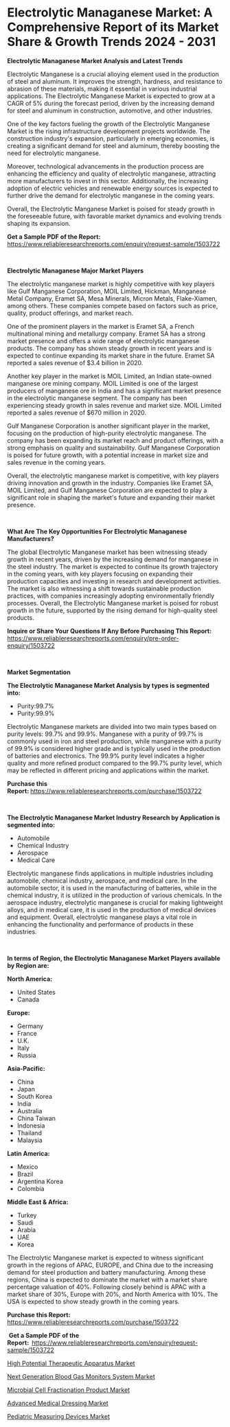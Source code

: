 <p><h1>Electrolytic Managanese Market: A Comprehensive Report of its Market Share & Growth Trends 2024 - 2031</h1></p><p><strong>Electrolytic Managanese Market Analysis and Latest Trends</strong></p>
<p><p>Electrolytic Manganese is a crucial alloying element used in the production of steel and aluminum. It improves the strength, hardness, and resistance to abrasion of these materials, making it essential in various industrial applications. The Electrolytic Manganese Market is expected to grow at a CAGR of 5% during the forecast period, driven by the increasing demand for steel and aluminum in construction, automotive, and other industries.</p><p>One of the key factors fueling the growth of the Electrolytic Manganese Market is the rising infrastructure development projects worldwide. The construction industry's expansion, particularly in emerging economies, is creating a significant demand for steel and aluminum, thereby boosting the need for electrolytic manganese.</p><p>Moreover, technological advancements in the production process are enhancing the efficiency and quality of electrolytic manganese, attracting more manufacturers to invest in this sector. Additionally, the increasing adoption of electric vehicles and renewable energy sources is expected to further drive the demand for electrolytic manganese in the coming years.</p><p>Overall, the Electrolytic Manganese Market is poised for steady growth in the foreseeable future, with favorable market dynamics and evolving trends shaping its expansion.</p></p>
<p><strong>Get a Sample PDF of the Report:&nbsp;</strong> <a href="https://www.reliableresearchreports.com/enquiry/request-sample/1503722">https://www.reliableresearchreports.com/enquiry/request-sample/1503722</a></p>
<p>&nbsp;</p>
<p><strong>Electrolytic Managanese Major Market Players</strong></p>
<p><p>The electrolytic manganese market is highly competitive with key players like Gulf Manganese Corporation, MOIL Limited, Hickman, Manganese Metal Company, Eramet SA, Mesa Minerals, Micron Metals, Flake-Xiamen, among others. These companies compete based on factors such as price, quality, product offerings, and market reach.</p><p>One of the prominent players in the market is Eramet SA, a French multinational mining and metallurgy company. Eramet SA has a strong market presence and offers a wide range of electrolytic manganese products. The company has shown steady growth in recent years and is expected to continue expanding its market share in the future. Eramet SA reported a sales revenue of $3.4 billion in 2020.</p><p>Another key player in the market is MOIL Limited, an Indian state-owned manganese ore mining company. MOIL Limited is one of the largest producers of manganese ore in India and has a significant market presence in the electrolytic manganese segment. The company has been experiencing steady growth in sales revenue and market size. MOIL Limited reported a sales revenue of $670 million in 2020.</p><p>Gulf Manganese Corporation is another significant player in the market, focusing on the production of high-purity electrolytic manganese. The company has been expanding its market reach and product offerings, with a strong emphasis on quality and sustainability. Gulf Manganese Corporation is poised for future growth, with a potential increase in market size and sales revenue in the coming years.</p><p>Overall, the electrolytic manganese market is competitive, with key players driving innovation and growth in the industry. Companies like Eramet SA, MOIL Limited, and Gulf Manganese Corporation are expected to play a significant role in shaping the market's future and expanding their market presence.</p></p>
<p>&nbsp;</p>
<p><strong>What Are The Key Opportunities For Electrolytic Managanese Manufacturers?</strong></p>
<p><p>The global Electrolytic Manganese market has been witnessing steady growth in recent years, driven by the increasing demand for manganese in the steel industry. The market is expected to continue its growth trajectory in the coming years, with key players focusing on expanding their production capacities and investing in research and development activities. The market is also witnessing a shift towards sustainable production practices, with companies increasingly adopting environmentally friendly processes. Overall, the Electrolytic Manganese market is poised for robust growth in the future, supported by the rising demand for high-quality steel products.</p></p>
<p><strong>Inquire or Share Your Questions If Any Before Purchasing This Report:</strong> <a href="https://www.reliableresearchreports.com/enquiry/pre-order-enquiry/1503722">https://www.reliableresearchreports.com/enquiry/pre-order-enquiry/1503722</a></p>
<p>&nbsp;</p>
<p><strong>Market Segmentation</strong></p>
<p><strong>The Electrolytic Managanese Market Analysis by types is segmented into:</strong></p>
<p><ul><li>Purity:99.7%</li><li>Purity:99.9%</li></ul></p>
<p><p>Electrolytic Manganese markets are divided into two main types based on purity levels: 99.7% and 99.9%. Manganese with a purity of 99.7% is commonly used in iron and steel production, while manganese with a purity of 99.9% is considered higher grade and is typically used in the production of batteries and electronics. The 99.9% purity level indicates a higher quality and more refined product compared to the 99.7% purity level, which may be reflected in different pricing and applications within the market.</p></p>
<p><strong>Purchase this Report:&nbsp;</strong><a href="https://www.reliableresearchreports.com/purchase/1503722">https://www.reliableresearchreports.com/purchase/1503722</a></p>
<p>&nbsp;</p>
<p><strong>The Electrolytic Managanese Market Industry Research by Application is segmented into:</strong></p>
<p><ul><li>Automobile</li><li>Chemical Industry</li><li>Aerospace</li><li>Medical Care</li></ul></p>
<p><p>Electrolytic manganese finds applications in multiple industries including automobile, chemical industry, aerospace, and medical care. In the automobile sector, it is used in the manufacturing of batteries, while in the chemical industry, it is utilized in the production of various chemicals. In the aerospace industry, electrolytic manganese is crucial for making lightweight alloys, and in medical care, it is used in the production of medical devices and equipment. Overall, electrolytic manganese plays a vital role in enhancing the functionality and performance of products in these industries.</p></p>
<p>&nbsp;</p>
<p><strong>In terms of Region, the Electrolytic Managanese Market Players available by Region are:</strong></p>
<p>
    <p> <strong> North America: </strong>
        <ul>
            <li>United States</li>
            <li>Canada</li>
        </ul>
        </p> 
    <p> <strong> Europe: </strong>
        <ul>
            <li>Germany</li>
            <li>France</li>
            <li>U.K.</li>
            <li>Italy</li>
            <li>Russia</li>
        </ul>
        </p> 
    <p> <strong> Asia-Pacific: </strong>
        <ul>
            <li>China</li>
            <li>Japan</li>
            <li>South Korea</li>
            <li>India</li>
            <li>Australia</li>
            <li>China Taiwan</li>
            <li>Indonesia</li>
            <li>Thailand</li>
            <li>Malaysia</li>
        </ul>
        </p> 
    <p> <strong> Latin America: </strong>
        <ul>
            <li>Mexico</li>
            <li>Brazil</li>
            <li>Argentina Korea</li>
            <li>Colombia</li>
        </ul>
        </p> 
    <p> <strong> Middle East & Africa: </strong>
        <ul>
            <li>Turkey</li>
            <li>Saudi</li>
            <li>Arabia</li>
            <li>UAE</li>
            <li>Korea</li>
        </ul>
    </p>
    </p>
<p><p>The Electrolytic Manganese market is expected to witness significant growth in the regions of APAC, EUROPE, and China due to the increasing demand for steel production and battery manufacturing. Among these regions, China is expected to dominate the market with a market share percentage valuation of 40%. Following closely behind is APAC with a market share of 30%, Europe with 20%, and North America with 10%. The USA is expected to show steady growth in the coming years.</p></p>
<p><strong>Purchase this Report: </strong><a href="https://www.reliableresearchreports.com/purchase/1503722">https://www.reliableresearchreports.com/purchase/1503722</a></p>
<p>&nbsp;<strong>Get a Sample PDF of the Report:&nbsp;&nbsp;</strong><a href="https://www.reliableresearchreports.com/enquiry/request-sample/1503722">https://www.reliableresearchreports.com/enquiry/request-sample/1503722</a></p>
<p><strong></strong></p>
<p><p><a href="https://medium.com/p/eb3bc415c71f/edit">High Potential Therapeutic Apparatus Market</a></p><p><a href="https://medium.com/@lacyquitzon/analyzing-next-generation-blood-gas-monitors-system-market-global-industry-perspective-and-48ab2db2d0c3">Next Generation Blood Gas Monitors System Market</a></p><p><a href="https://medium.com/@bethelokon998/microbial-cell-fractionation-product-market-outlook-industry-overview-and-forecast-2024-to-2031-2e86562c7520">Microbial Cell Fractionation Product Market</a></p><p><a href="https://medium.com/@damionrunte/advanced-medical-dressing-market-size-and-market-trends-complete-industry-overview-2024-to-2031-2ea3b02a4710">Advanced Medical Dressing Market</a></p><p><a href="https://medium.com/@lacyquitzon/decoding-pediatric-measuring-devices-market-metrics-market-share-trends-and-growth-patterns-361f2f5538f5">Pediatric Measuring Devices Market</a></p></p>